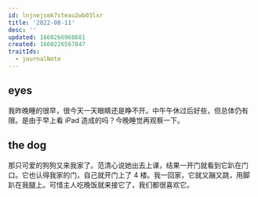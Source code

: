 ```yaml
---
id: lnjnejsmk7steau2wb03lxr
title: '2022-08-11'
desc: ''
updated: 1660266968681
created: 1660226567847
traitIds:
  - journalNote
---
```


## eyes

我昨晚睡的很早，很今天一天眼睛还是睁不开。中午午休过后好些，但总体仍有限。是由于早上看 iPad 造成的吗？今晚睡觉再观察一下。

## the dog

那只可爱的狗狗又来我家了。范清心说她出去上课，结果一开门就看到它趴在门口。它也认得我家的门，自己就开门上了 4 楼。我一回家，它就又蹦又跳，用脚趴在我腿上。可惜主人吃晚饭就来接它了，我们都很喜欢它。
